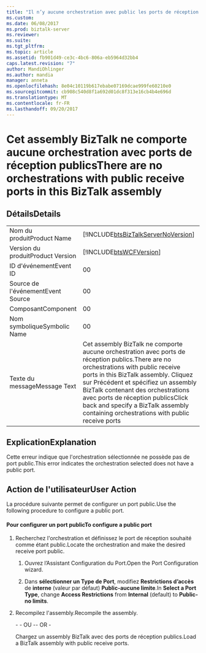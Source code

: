 ```yaml
---
title: "Il n’y aucune orchestration avec public les ports de réception dans cet assembly BizTalk | Documents Microsoft"
ms.custom: 
ms.date: 06/08/2017
ms.prod: biztalk-server
ms.reviewer: 
ms.suite: 
ms.tgt_pltfrm: 
ms.topic: article
ms.assetid: fb901d49-ce3c-4bc6-806a-eb5964d32bb4
caps.latest.revision: "7"
author: MandiOhlinger
ms.author: mandia
manager: anneta
ms.openlocfilehash: 8e04c10119b617ebabe07169dcae999fe60210e0
ms.sourcegitcommit: cb908c540d8f1a692d01dc8f313e16cb4b4e696d
ms.translationtype: MT
ms.contentlocale: fr-FR
ms.lasthandoff: 09/20/2017
---
```

# <a name="there-are-no-orchestrations-with-public-receive-ports-in-this-biztalk-assembly"></a><span data-ttu-id="63853-102">Cet assembly BizTalk ne comporte aucune orchestration avec ports de réception publics</span><span class="sxs-lookup"><span data-stu-id="63853-102">There are no orchestrations with public receive ports in this BizTalk assembly</span></span>
## <a name="details"></a><span data-ttu-id="63853-103">Détails</span><span class="sxs-lookup"><span data-stu-id="63853-103">Details</span></span>  
  
|||  
|-|-|  
|<span data-ttu-id="63853-104">Nom du produit</span><span class="sxs-lookup"><span data-stu-id="63853-104">Product Name</span></span>|[!INCLUDE[btsBizTalkServerNoVersion](../includes/btsbiztalkservernoversion-md.md)]|  
|<span data-ttu-id="63853-105">Version du produit</span><span class="sxs-lookup"><span data-stu-id="63853-105">Product Version</span></span>|[!INCLUDE[btsWCFVersion](../includes/btswcfversion-md.md)]|  
|<span data-ttu-id="63853-106">ID d'événement</span><span class="sxs-lookup"><span data-stu-id="63853-106">Event ID</span></span>|<span data-ttu-id="63853-107">0</span><span class="sxs-lookup"><span data-stu-id="63853-107">0</span></span>|  
|<span data-ttu-id="63853-108">Source de l'événement</span><span class="sxs-lookup"><span data-stu-id="63853-108">Event Source</span></span>|<span data-ttu-id="63853-109">0</span><span class="sxs-lookup"><span data-stu-id="63853-109">0</span></span>|  
|<span data-ttu-id="63853-110">Composant</span><span class="sxs-lookup"><span data-stu-id="63853-110">Component</span></span>|<span data-ttu-id="63853-111">0</span><span class="sxs-lookup"><span data-stu-id="63853-111">0</span></span>|  
|<span data-ttu-id="63853-112">Nom symbolique</span><span class="sxs-lookup"><span data-stu-id="63853-112">Symbolic Name</span></span>|<span data-ttu-id="63853-113">0</span><span class="sxs-lookup"><span data-stu-id="63853-113">0</span></span>|  
|<span data-ttu-id="63853-114">Texte du message</span><span class="sxs-lookup"><span data-stu-id="63853-114">Message Text</span></span>|<span data-ttu-id="63853-115">Cet assembly BizTalk ne comporte aucune orchestration avec ports de réception publics.</span><span class="sxs-lookup"><span data-stu-id="63853-115">There are no orchestrations with public receive ports in this BizTalk assembly.</span></span> <span data-ttu-id="63853-116">Cliquez sur Précédent et spécifiez un assembly BizTalk contenant des orchestrations avec ports de réception publics</span><span class="sxs-lookup"><span data-stu-id="63853-116">Click back and specify a BizTalk assembly containing orchestrations with public receive ports</span></span>|  
  
## <a name="explanation"></a><span data-ttu-id="63853-117">Explication</span><span class="sxs-lookup"><span data-stu-id="63853-117">Explanation</span></span>  
 <span data-ttu-id="63853-118">Cette erreur indique que l'orchestration sélectionnée ne possède pas de port public.</span><span class="sxs-lookup"><span data-stu-id="63853-118">This error indicates the orchestration selected does not have a public port.</span></span>  
  
## <a name="user-action"></a><span data-ttu-id="63853-119">Action de l'utilisateur</span><span class="sxs-lookup"><span data-stu-id="63853-119">User Action</span></span>  
 <span data-ttu-id="63853-120">La procédure suivante permet de configurer un port public.</span><span class="sxs-lookup"><span data-stu-id="63853-120">Use the following procedure to configure a public port.</span></span>  
  
#### <a name="to-configure-a-public-port"></a><span data-ttu-id="63853-121">Pour configurer un port public</span><span class="sxs-lookup"><span data-stu-id="63853-121">To configure a public port</span></span>  
  
1.  <span data-ttu-id="63853-122">Recherchez l'orchestration et définissez le port de réception souhaité comme étant public.</span><span class="sxs-lookup"><span data-stu-id="63853-122">Locate the orchestration and make the desired receive port public.</span></span>  
  
    1.  <span data-ttu-id="63853-123">Ouvrez l’Assistant Configuration du Port.</span><span class="sxs-lookup"><span data-stu-id="63853-123">Open the Port Configuration wizard.</span></span>  
  
    2.  <span data-ttu-id="63853-124">Dans **sélectionner un Type de Port**, modifiez **Restrictions d’accès** de **interne** (valeur par défaut) **Public-aucune limite**.</span><span class="sxs-lookup"><span data-stu-id="63853-124">In **Select a Port Type**, change **Access Restrictions** from **Internal** (default) to **Public-no limits**.</span></span>  
  
2.  <span data-ttu-id="63853-125">Recompilez l'assembly.</span><span class="sxs-lookup"><span data-stu-id="63853-125">Recompile the assembly.</span></span>  
  
     <span data-ttu-id="63853-126">\- - OU -</span><span class="sxs-lookup"><span data-stu-id="63853-126">\- OR -</span></span>  
  
     <span data-ttu-id="63853-127">Chargez un assembly BizTalk avec des ports de réception publics.</span><span class="sxs-lookup"><span data-stu-id="63853-127">Load a BizTalk assembly with public receive ports.</span></span>